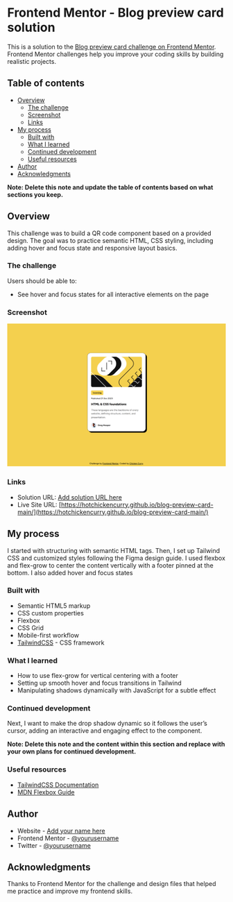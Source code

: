 # Frontend Mentor - Blog preview card solution

This is a solution to the [Blog preview card challenge on Frontend Mentor](https://www.frontendmentor.io/challenges/blog-preview-card-ckPaj01IcS). Frontend Mentor challenges help you improve your coding skills by building realistic projects. 

## Table of contents

- [Overview](#overview)
  - [The challenge](#the-challenge)
  - [Screenshot](#screenshot)
  - [Links](#links)
- [My process](#my-process)
  - [Built with](#built-with)
  - [What I learned](#what-i-learned)
  - [Continued development](#continued-development)
  - [Useful resources](#useful-resources)
- [Author](#author)
- [Acknowledgments](#acknowledgments)

**Note: Delete this note and update the table of contents based on what sections you keep.**

## Overview
This challenge was to build a QR code component based on a provided design. The goal was to practice semantic HTML, CSS styling, including adding hover and focus state and responsive layout basics.

### The challenge

Users should be able to:

- See hover and focus states for all interactive elements on the page

### Screenshot

![Desktop View](./desktop%20view.png)

### Links

- Solution URL: [Add solution URL here](https://your-solution-url.com)
- Live Site URL: [https://hotchickencurry.github.io/blog-preview-card-main/](https://hotchickencurry.github.io/blog-preview-card-main/)

## My process
I started with structuring with semantic HTML tags. Then, I set up Tailwind CSS and customized styles following the Figma design guide. I used flexbox and flex-grow to center the content vertically with a footer pinned at the bottom. I also added hover and focus states

### Built with

- Semantic HTML5 markup
- CSS custom properties
- Flexbox
- CSS Grid
- Mobile-first workflow
- [TailwindCSS](tailwindcss.com/) - CSS framework

### What I learned

- How to use flex-grow for vertical centering with a footer
- Setting up smooth hover and focus transitions in Tailwind
- Manipulating shadows dynamically with JavaScript for a subtle effect

### Continued development

Next, I want to make the drop shadow dynamic so it follows the user’s cursor, adding an interactive and engaging effect to the component.

**Note: Delete this note and the content within this section and replace with your own plans for continued development.**

### Useful resources

- [TailwindCSS Documentation](https://tailwindcss.com/docs/)
- [MDN Flexbox Guide](https://developer.mozilla.org/en-US/docs/Web/CSS/CSS_flexible_box_layout/Basic_concepts_of_flexbox)

## Author

- Website - [Add your name here](https://www.your-site.com)
- Frontend Mentor - [@yourusername](https://www.frontendmentor.io/profile/yourusername)
- Twitter - [@yourusername](https://www.twitter.com/yourusername)

## Acknowledgments

Thanks to Frontend Mentor for the challenge and design files that helped me practice and improve my frontend skills.